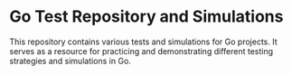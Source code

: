# Go Test Repository and Simulations

This repository contains various tests and simulations for Go projects. It serves as a resource for practicing and demonstrating different testing strategies and simulations in Go.